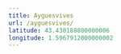 ```yaml
---
title: Ayguesvives
url: /ayguesvives/
latitude: 43.438188800000006
longitude: 1.5967912000000002
---
```


